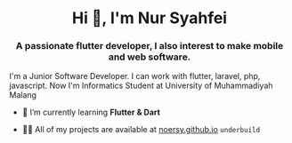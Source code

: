 <h1 align="center">Hi 👋, I'm Nur Syahfei</h1>
<h3 align="center">A passionate flutter developer, I also interest to make mobile and web software.</h3>
<p>I'm a Junior Software Developer. I can work with flutter, laravel, php, javascript. Now I'm Informatics Student at University of Muhammadiyah Malang</p>

- 🌱 I’m currently learning **Flutter & Dart**

- 👨‍💻 All of my projects are available at [noersy.github.io](https://noersy.github.io/) ``underbuild``

